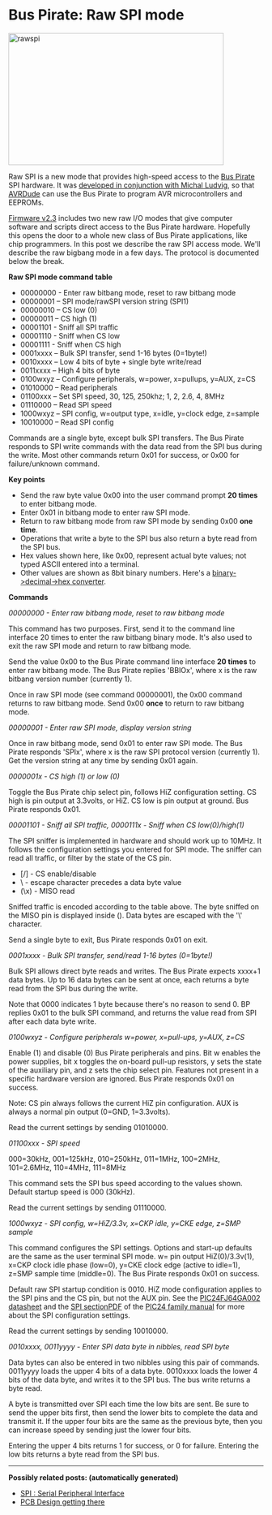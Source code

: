 <h1>Bus Pirate: Raw SPI mode</h1>

<p><img src='http://wherelabs.files.wordpress.com/2009/10/rawspi.png?w=425&#038;h=260' alt='rawspi' height='260' width='425' title='rawspi' /></p>
<p>Raw SPI is a new mode that provides high-speed access to the <a href='http://dangerousprototypes.com/bus-pirate-manual/'>Bus Pirate</a> SPI hardware. It was <a href='http://dangerousprototypes.com/2009/10/08/avrdude-patch-program-avrs-with-the-bus-pirate/'>developed in conjunction with Michal Ludvig</a>, so that <a href='http://www.nongnu.org/avrdude/'>AVRDude</a> can use the  Bus Pirate to program AVR microcontrollers and EEPROMs.</p>
<p><a href='http://dangerousprototypes.com/2009/10/07/bus-pirate-major-uart-fix/'>Firmware v2.3</a> includes two new raw I/O modes that give computer software and scripts direct access to  the Bus Pirate hardware. Hopefully this opens the door to a whole new class of Bus Pirate applications, like chip programmers. In this post we describe the raw SPI access mode. We'll describe the raw bigbang mode in a few days. The protocol is documented below the break.</p>

<p><span></span></p>
<p><strong>Raw SPI mode command table<br />
</strong></p>
<ul>
<li>00000000 - Enter raw bitbang mode, reset to raw bitbang mode</li>
<li> 00000001 – SPI mode/rawSPI version string (SPI1)</li>
<li>00000010 – CS low (0)</li>
<li>00000011 – CS high (1)</li>
<li>00001101 - Sniff all SPI traffic</li>

<li>00001110 - Sniff when CS low</li>
<li>00001111 - Sniff when CS high</li>
<li>0001xxxx – Bulk SPI transfer, send 1-16 bytes (0=1byte!)</li>
<li>0010xxxx – Low 4 bits of byte + single byte write/read</li>
<li>0011xxxx – High 4 bits of byte</li>
<li>0100wxyz – Configure peripherals, w=power, x=pullups, y=AUX, z=CS</li>
<li>01010000 – Read peripherals</li>

<li>01100xxx – Set SPI speed, 30, 125, 250khz; 1, 2, 2.6, 4, 8MHz</li>
<li>01110000 – Read SPI speed</li>
<li>1000wxyz – SPI config, w=output type, x=idle, y=clock edge, z=sample</li>
<li>10010000 – Read SPI config</li>
</ul>
<p>Commands are a single byte, except bulk SPI transfers. The Bus Pirate responds to SPI write commands with the data read from the SPI bus during the write. Most other commands return 0x01 for success, or 0x00 for failure/unknown command.</p>
<p><strong>Key points<br />
</strong></p>
<ul>

<li>Send the raw byte value 0x00 into the user command prompt <strong>20 times</strong> to enter bitbang mode.</li>
<li>Enter 0x01 in bitbang mode to enter raw SPI mode.</li>
<li>Return to raw bitbang mode from raw SPI mode by sending 0x00 <strong>one time</strong>.</li>
<li>Operations that write a byte to the SPI bus also return a byte read from the SPI bus.</li>
<li>Hex values shown here, like 0x00, represent actual byte values; not typed ASCII entered into a terminal.</li>

<li>Other values are shown as 8bit binary numbers. Here's a <a href='http://www.mathsisfun.com/binary-decimal-hexadecimal-converter.html'>binary->decimal->hex converter</a>.</li>
</ul>
<p><strong>Commands</strong></p>
<p><em>00000000 - Enter raw bitbang mode, reset to raw bitbang mode </em></p>
<p>This command has two purposes. First, send it to the command line interface 20 times to enter the raw bitbang binary mode. It's also used to exit the raw SPI mode and return to raw bitbang mode.</p>

<p>Send the value 0x00 to the Bus Pirate command line interface <strong>20 times</strong> to enter raw bitbang mode. The Bus Pirate replies 'BBIOx', where x is the raw bitbang version number (currently 1).</p>
<p>Once in raw SPI mode (see command 00000001), the 0x00 command returns to raw bitbang mode. Send 0x00 <strong>once</strong> to return to raw bitbang mode.</p>
<p><em>00000001 - Enter raw SPI mode, display version string</em></p>

<p>Once in raw bitbang mode, send 0x01 to enter raw SPI mode. The Bus Pirate responds 'SPIx', where x is the raw SPI protocol version (currently 1). Get the version string at any time by sending 0x01 again.</p>
<p><em>0000001x - CS high (1) or low (0) </em></p>
<p>Toggle the Bus Pirate chip select pin, follows HiZ configuration setting. CS high is pin output at  3.3volts, or HiZ. CS  low is pin output at  ground. Bus Pirate responds 0x01.</p>
<p><em>00001101 - Sniff all SPI traffic, 0000111x - Sniff when CS low(0)/high(1)</em></p>

<p>The SPI sniffer is implemented in hardware and should work up to 10MHz. It follows the configuration settings you entered for SPI mode. The sniffer can read all traffic, or filter by the state of the CS pin.</p>
<ul>
<li>[/]  - CS enable/disable</li>
<li>\ - escape character precedes a data byte value</li>
<li>(\x)  - MISO read</li>
</ul>
<p>Sniffed traffic is encoded according to the table above. The byte sniffed on the MISO pin is displayed inside (). Data bytes are escaped with the '\' character.</p>

<p>Send a single byte to exit, Bus Pirate responds 0x01 on exit.</p>
<p><em>0001xxxx - Bulk SPI transfer, send/read 1-16 bytes (0=1byte!)</em></p>
<p>Bulk SPI allows direct byte reads and writes. The Bus Pirate expects xxxx+1 data bytes. Up to 16 data bytes can be sent at once, each returns a byte read from the SPI bus during the write.</p>
<p>Note that 0000 indicates 1 byte because there's no reason to send 0. BP replies 0x01 to the bulk SPI command, and returns the value read from SPI after each data byte write.</p>
<p><em>0100wxyz - Configure peripherals w=power, x=pull-ups, y=AUX, z=CS</em></p>

<p>Enable (1) and disable (0) Bus Pirate peripherals and pins. Bit w enables the power supplies, bit x toggles the on-board pull-up resistors, y sets the state of the auxiliary pin, and z sets the chip select pin. Features not present in a specific hardware version are ignored. Bus Pirate responds 0x01 on success.</p>
<p>Note: CS pin always follows the current HiZ pin configuration. AUX is always a normal pin output (0=GND, 1=3.3volts).</p>
<p>Read the current settings by sending 01010000.</p>
<p><em>01100xxx -  SPI speed </em></p>
<p>000=30kHz, 001=125kHz, 010=250kHz, 011=1MHz, 100=2MHz, 101=2.6MHz, 110=4MHz, 111=8MHz</p>
<p>This command sets the SPI bus speed according to the values shown. Default startup speed is 000 (30kHz).</p>
<p>Read the current settings by sending 01110000.</p>
<p><em>1000wxyz - SPI config, w=HiZ/3.3v, x=CKP idle, y=CKE edge, z=SMP sample</em></p>

<p>This command configures the SPI settings. Options and start-up defaults are the same as the user terminal SPI mode. w= pin output HiZ(0)/3.3v(1), x=CKP clock idle phase (low=0), y=CKE clock edge (active to idle=1), z=SMP sample time (middle=0). The Bus Pirate responds 0x01 on success.</p>
<p>Default raw SPI startup condition is 0010. HiZ mode configuration applies to the SPI pins and the CS pin, but not the AUX pin. See the <a href='http://www.microchip.com/wwwproducts/Devices.aspx?dDocName=en026374'>PIC24FJ64GA002 datasheet</a> and the <a href='http://ww1.microchip.com/downloads/en/DeviceDoc/39699b.pdf'>SPI section</a><a href='PDF.md'>PDF</a> of the <a href='http://www.microchip.com/stellent/idcplg?IdcService=SS_GET_PAGE&amp;nodeId=2575'>PIC24 family manual</a> for more about the SPI configuration settings.</p>
<p>Read the current settings by sending 10010000.</p>
<p><em>0010xxxx, 0011yyyy - Enter SPI data byte in nibbles, read SPI byte</em></p>

<p>Data bytes can also be entered in two nibbles using this pair of commands. 0011yyyy loads the upper 4 bits of a data byte. 0010xxxx loads the  lower 4 bits of the data byte, and writes it to the SPI bus. The bus write returns a byte read.</p>
<p>A byte is transmitted over SPI each time the low bits are sent. Be sure to send the upper bits first, then send the lower bits to complete the data and transmit it. If the upper four bits are the same as the previous byte, then you can increase speed by  sending just the lower four bits.</p>
<p>Entering the upper 4 bits returns 1 for success, or 0 for failure. Entering the low bits returns a byte read from the SPI bus.</p>
<div>

<hr />

<p><strong>Possibly related posts: (automatically generated)</strong></p><ul><li><a href='http://ankiit.wordpress.com/2009/05/24/spi-serial-peripheral-interface/'>SPI : Serial Peripheral Interface</a></li><li><a href='http://thexmoschallenge.wordpress.com/2009/10/01/pcb-design-getting-there/'>PCB Design getting there</a></li></ul>